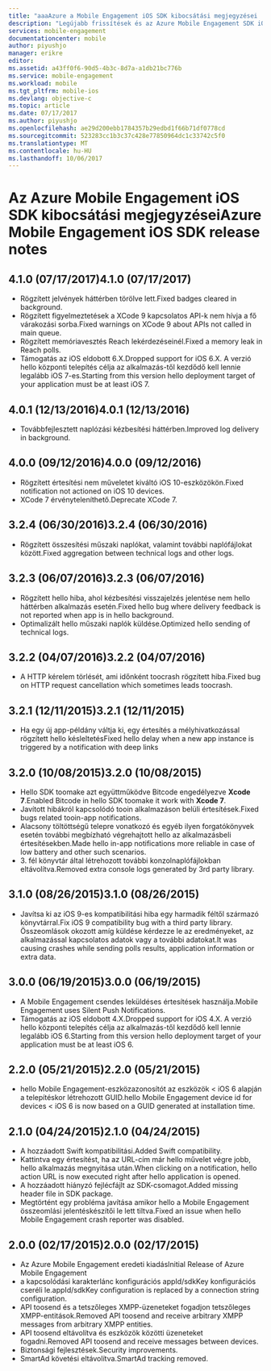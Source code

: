 ```yaml
---
title: "aaaAzure a Mobile Engagement iOS SDK kibocsátási megjegyzései |} Microsoft Docs"
description: "Legújabb frissítések és az Azure Mobile Engagement SDK iOS eljárásai"
services: mobile-engagement
documentationcenter: mobile
author: piyushjo
manager: erikre
editor: 
ms.assetid: a43ff0f6-90d5-4b3c-8d7a-a1db21bc776b
ms.service: mobile-engagement
ms.workload: mobile
ms.tgt_pltfrm: mobile-ios
ms.devlang: objective-c
ms.topic: article
ms.date: 07/17/2017
ms.author: piyushjo
ms.openlocfilehash: ae29d200ebb1784357b29edbd1f66b71df0778cd
ms.sourcegitcommit: 523283cc1b3c37c428e77850964dc1c33742c5f0
ms.translationtype: MT
ms.contentlocale: hu-HU
ms.lasthandoff: 10/06/2017
---
```

# <a name="azure-mobile-engagement-ios-sdk-release-notes"></a><span data-ttu-id="ba014-103">Az Azure Mobile Engagement iOS SDK kibocsátási megjegyzései</span><span class="sxs-lookup"><span data-stu-id="ba014-103">Azure Mobile Engagement iOS SDK release notes</span></span>

## <a name="410-07172017"></a><span data-ttu-id="ba014-104">4.1.0 (07/17/2017)</span><span class="sxs-lookup"><span data-stu-id="ba014-104">4.1.0 (07/17/2017)</span></span>
* <span data-ttu-id="ba014-105">Rögzített jelvények háttérben törölve lett.</span><span class="sxs-lookup"><span data-stu-id="ba014-105">Fixed badges cleared in background.</span></span>
* <span data-ttu-id="ba014-106">Rögzített figyelmeztetések a XCode 9 kapcsolatos API-k nem hívja a fő várakozási sorba.</span><span class="sxs-lookup"><span data-stu-id="ba014-106">Fixed warnings on XCode 9 about APIs not called in main queue.</span></span>
* <span data-ttu-id="ba014-107">Rögzített memóriavesztés Reach lekérdezéseinél.</span><span class="sxs-lookup"><span data-stu-id="ba014-107">Fixed a memory leak in Reach polls.</span></span>
* <span data-ttu-id="ba014-108">Támogatás az iOS eldobott 6.X.</span><span class="sxs-lookup"><span data-stu-id="ba014-108">Dropped support for iOS 6.X.</span></span> <span data-ttu-id="ba014-109">A verzió hello központi telepítés célja az alkalmazás-től kezdődő kell lennie legalább iOS 7-es.</span><span class="sxs-lookup"><span data-stu-id="ba014-109">Starting from this version hello deployment target of your application must be at least iOS 7.</span></span>

## <a name="401-12132016"></a><span data-ttu-id="ba014-110">4.0.1 (12/13/2016)</span><span class="sxs-lookup"><span data-stu-id="ba014-110">4.0.1 (12/13/2016)</span></span>
* <span data-ttu-id="ba014-111">Továbbfejlesztett naplózási kézbesítési háttérben.</span><span class="sxs-lookup"><span data-stu-id="ba014-111">Improved log delivery in background.</span></span>

## <a name="400-09122016"></a><span data-ttu-id="ba014-112">4.0.0 (09/12/2016)</span><span class="sxs-lookup"><span data-stu-id="ba014-112">4.0.0 (09/12/2016)</span></span>
* <span data-ttu-id="ba014-113">Rögzített értesítési nem műveletet kiváltó iOS 10-eszközökön.</span><span class="sxs-lookup"><span data-stu-id="ba014-113">Fixed notification not actioned on iOS 10 devices.</span></span>
* <span data-ttu-id="ba014-114">XCode 7 érvényteleníthető.</span><span class="sxs-lookup"><span data-stu-id="ba014-114">Deprecate XCode 7.</span></span>

## <a name="324-06302016"></a><span data-ttu-id="ba014-115">3.2.4 (06/30/2016)</span><span class="sxs-lookup"><span data-stu-id="ba014-115">3.2.4 (06/30/2016)</span></span>
* <span data-ttu-id="ba014-116">Rögzített összesítési műszaki naplókat, valamint további naplófájlokat között.</span><span class="sxs-lookup"><span data-stu-id="ba014-116">Fixed aggregation between technical logs and other logs.</span></span>

## <a name="323-06072016"></a><span data-ttu-id="ba014-117">3.2.3 (06/07/2016)</span><span class="sxs-lookup"><span data-stu-id="ba014-117">3.2.3 (06/07/2016)</span></span>
* <span data-ttu-id="ba014-118">Rögzített hello hiba, ahol kézbesítési visszajelzés jelentése nem hello háttérben alkalmazás esetén.</span><span class="sxs-lookup"><span data-stu-id="ba014-118">Fixed hello bug where delivery feedback is not reported when app is in hello background.</span></span>
* <span data-ttu-id="ba014-119">Optimalizált hello műszaki naplók küldése.</span><span class="sxs-lookup"><span data-stu-id="ba014-119">Optimized hello sending of technical logs.</span></span>

## <a name="322-04072016"></a><span data-ttu-id="ba014-120">3.2.2 (04/07/2016)</span><span class="sxs-lookup"><span data-stu-id="ba014-120">3.2.2 (04/07/2016)</span></span>
* <span data-ttu-id="ba014-121">A HTTP kérelem törlését, ami időnként toocrash rögzített hiba.</span><span class="sxs-lookup"><span data-stu-id="ba014-121">Fixed bug on HTTP request cancellation which sometimes leads toocrash.</span></span>

## <a name="321-12112015"></a><span data-ttu-id="ba014-122">3.2.1 (12/11/2015)</span><span class="sxs-lookup"><span data-stu-id="ba014-122">3.2.1 (12/11/2015)</span></span>
* <span data-ttu-id="ba014-123">Ha egy új app-példány váltja ki, egy értesítés a mélyhivatkozással rögzített hello késleltetés</span><span class="sxs-lookup"><span data-stu-id="ba014-123">Fixed hello delay when a new app instance is triggered by a notification with deep links</span></span>

## <a name="320-10082015"></a><span data-ttu-id="ba014-124">3.2.0 (10/08/2015)</span><span class="sxs-lookup"><span data-stu-id="ba014-124">3.2.0 (10/08/2015)</span></span>
* <span data-ttu-id="ba014-125">Hello SDK toomake azt együttműködve Bitcode engedélyezve **Xcode 7**.</span><span class="sxs-lookup"><span data-stu-id="ba014-125">Enabled Bitcode in hello SDK toomake it work with **Xcode 7**.</span></span>
* <span data-ttu-id="ba014-126">Javított hibákról kapcsolódó tooin alkalmazáson belüli értesítések.</span><span class="sxs-lookup"><span data-stu-id="ba014-126">Fixed bugs related tooin-app notifications.</span></span>
* <span data-ttu-id="ba014-127">Alacsony töltöttségű telepre vonatkozó és egyéb ilyen forgatókönyvek esetén további megbízható végrehajtott hello az alkalmazásbeli értesítésekben.</span><span class="sxs-lookup"><span data-stu-id="ba014-127">Made hello in-app notifications more reliable in case of low battery and other such scenarios.</span></span>
* <span data-ttu-id="ba014-128">3. fél könyvtár által létrehozott további konzolnaplófájlokban eltávolítva.</span><span class="sxs-lookup"><span data-stu-id="ba014-128">Removed extra console logs generated by 3rd party library.</span></span>

## <a name="310-08262015"></a><span data-ttu-id="ba014-129">3.1.0 (08/26/2015)</span><span class="sxs-lookup"><span data-stu-id="ba014-129">3.1.0 (08/26/2015)</span></span>
* <span data-ttu-id="ba014-130">Javítsa ki az iOS 9-es kompatibilitási hiba egy harmadik féltől származó könyvtárral.</span><span class="sxs-lookup"><span data-stu-id="ba014-130">Fix iOS 9 compatibility bug with a third party library.</span></span> <span data-ttu-id="ba014-131">Összeomlások okozott amíg küldése kérdezze le az eredményeket, az alkalmazással kapcsolatos adatok vagy a további adatokat.</span><span class="sxs-lookup"><span data-stu-id="ba014-131">It was causing crashes while sending polls results, application information or extra data.</span></span>

## <a name="300-06192015"></a><span data-ttu-id="ba014-132">3.0.0 (06/19/2015)</span><span class="sxs-lookup"><span data-stu-id="ba014-132">3.0.0 (06/19/2015)</span></span>
* <span data-ttu-id="ba014-133">A Mobile Engagement csendes leküldéses értesítések használja.</span><span class="sxs-lookup"><span data-stu-id="ba014-133">Mobile Engagement uses Silent Push Notifications.</span></span>
* <span data-ttu-id="ba014-134">Támogatás az iOS eldobott 4.X.</span><span class="sxs-lookup"><span data-stu-id="ba014-134">Dropped support for iOS 4.X.</span></span> <span data-ttu-id="ba014-135">A verzió hello központi telepítés célja az alkalmazás-től kezdődő kell lennie legalább iOS 6.</span><span class="sxs-lookup"><span data-stu-id="ba014-135">Starting from this version hello deployment target of your application must be at least iOS 6.</span></span>

## <a name="220-05212015"></a><span data-ttu-id="ba014-136">2.2.0 (05/21/2015)</span><span class="sxs-lookup"><span data-stu-id="ba014-136">2.2.0 (05/21/2015)</span></span>
* <span data-ttu-id="ba014-137">hello Mobile Engagement-eszközazonosítót az eszközök < iOS 6 alapján a telepítéskor létrehozott GUID.</span><span class="sxs-lookup"><span data-stu-id="ba014-137">hello Mobile Engagement device id for devices < iOS 6 is now based on a GUID generated at installation time.</span></span>

## <a name="210-04242015"></a><span data-ttu-id="ba014-138">2.1.0 (04/24/2015)</span><span class="sxs-lookup"><span data-stu-id="ba014-138">2.1.0 (04/24/2015)</span></span>
* <span data-ttu-id="ba014-139">A hozzáadott Swift kompatibilitási.</span><span class="sxs-lookup"><span data-stu-id="ba014-139">Added Swift compatibility.</span></span>
* <span data-ttu-id="ba014-140">Kattintva egy értesítést, ha az URL-cím már hello művelet végre jobb, hello alkalmazás megnyitása után.</span><span class="sxs-lookup"><span data-stu-id="ba014-140">When clicking on a notification, hello action URL is now executed right after hello application is opened.</span></span>
* <span data-ttu-id="ba014-141">A hozzáadott hiányzó fejlécfájlt az SDK-csomagot.</span><span class="sxs-lookup"><span data-stu-id="ba014-141">Added missing header file in SDK package.</span></span>
* <span data-ttu-id="ba014-142">Megtörtént egy probléma javítása amikor hello a Mobile Engagement összeomlási jelentéskészítői le lett tiltva.</span><span class="sxs-lookup"><span data-stu-id="ba014-142">Fixed an issue when hello Mobile Engagement crash reporter was disabled.</span></span>

## <a name="200-02172015"></a><span data-ttu-id="ba014-143">2.0.0 (02/17/2015)</span><span class="sxs-lookup"><span data-stu-id="ba014-143">2.0.0 (02/17/2015)</span></span>
* <span data-ttu-id="ba014-144">Az Azure Mobile Engagement eredeti kiadás</span><span class="sxs-lookup"><span data-stu-id="ba014-144">Initial Release of Azure Mobile Engagement</span></span>
* <span data-ttu-id="ba014-145">a kapcsolódási karakterlánc konfigurációs appId/sdkKey konfigurációs cseréli le.</span><span class="sxs-lookup"><span data-stu-id="ba014-145">appId/sdkKey configuration is replaced by a connection string configuration.</span></span>
* <span data-ttu-id="ba014-146">API toosend és a tetszőleges XMPP-üzeneteket fogadjon tetszőleges XMPP-entitások.</span><span class="sxs-lookup"><span data-stu-id="ba014-146">Removed API toosend and receive arbitrary XMPP messages from arbitrary XMPP entities.</span></span>
* <span data-ttu-id="ba014-147">API toosend eltávolítva és eszközök közötti üzeneteket fogadni.</span><span class="sxs-lookup"><span data-stu-id="ba014-147">Removed API toosend and receive messages between devices.</span></span>
* <span data-ttu-id="ba014-148">Biztonsági fejlesztések.</span><span class="sxs-lookup"><span data-stu-id="ba014-148">Security improvements.</span></span>
* <span data-ttu-id="ba014-149">SmartAd követési eltávolítva.</span><span class="sxs-lookup"><span data-stu-id="ba014-149">SmartAd tracking removed.</span></span>
